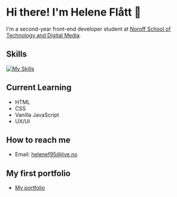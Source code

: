 # Hi there! I'm Helene Flått 👋

I'm a second-year front-end developer student at [Noroff School of Technology and Digital Media](https://www.noroff.no).

##  Skills

[![My Skills](https://skillicons.dev/icons?i=html,css,javascript,figma)](https://skillicons.dev)


##  Current Learning

- HTML
- CSS
- Vanilla JavaScript
- UX/UI

##  How to reach me

- Email: [helenef95@live.no](mailto:helenef95@live.no)

##  My first portfolio
- [My portfolio](https://helenesportfolio.netlify.app)
